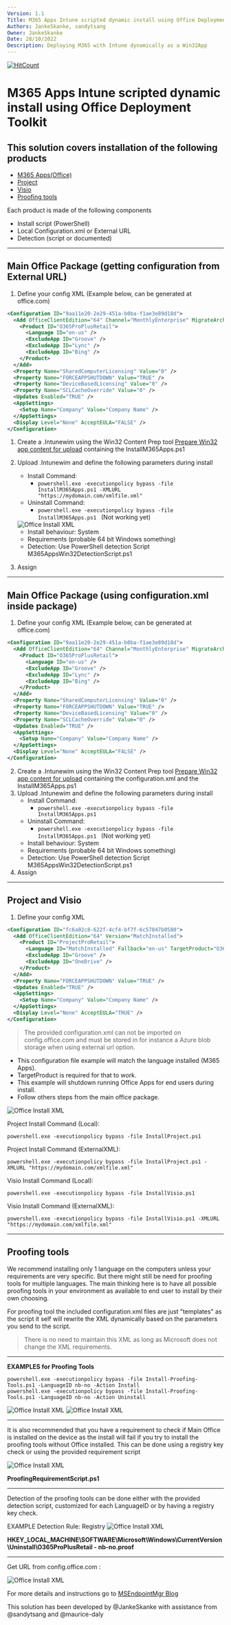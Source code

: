 ```yaml
---
Version: 1.1 
Title: M365 Apps Intune scripted dynamic install using Office Deployment Toolkit
Authors: JankeSkanke, sandytsang
Owner: JankeSkanke
Date: 28/10/2022
Description: Deploying M365 with Intune dynamically as a Win32App
---
```

  [![HitCount](https://hits.dwyl.com/msendpointmgr/m365apps.svg?style=flat)](http://hits.dwyl.com/msendpointmgr/m365apps)

# M365 Apps Intune scripted dynamic install using Office Deployment Toolkit 
## This solution covers installation of the following products 
* [M365 Apps(Office)](#main-office-package-getting-configuration-from-external-url)
* [Project](#project-and-visio)
* [Visio](#project-and-visio)
* [Proofing tools](#proofing-tools)

Each product is made of the following components 
* Install script (PowerShell)
* Local Configuration.xml or External URL 
* Detection (script or documented)

***    
## Main Office Package (getting configuration from External URL)

1. Define your config XML (Example below, can be generated at office.com)
```xml
<Configuration ID="9aa11e20-2e29-451a-b0ba-f1ae3e89d18d">
  <Add OfficeClientEdition="64" Channel="MonthlyEnterprise" MigrateArch="TRUE">
    <Product ID="O365ProPlusRetail">
      <Language ID="en-us" />
      <ExcludeApp ID="Groove" />
      <ExcludeApp ID="Lync" />
      <ExcludeApp ID="Bing" />
    </Product>
  </Add>
  <Property Name="SharedComputerLicensing" Value="0" />
  <Property Name="FORCEAPPSHUTDOWN" Value="TRUE" />
  <Property Name="DeviceBasedLicensing" Value="0" />
  <Property Name="SCLCacheOverride" Value="0" />
  <Updates Enabled="TRUE" />
  <AppSettings>
    <Setup Name="Company" Value="Company Name" />
  </AppSettings>
  <Display Level="None" AcceptEULA="FALSE" />
</Configuration>
```
1. Create a .Intunewim using the Win32 Content Prep tool [Prepare Win32 app content for upload](https://learn.microsoft.com/en-us/mem/intune/apps/apps-win32-prepare?WT.mc_id=EM-MVP-5002085) containing the InstallM365Apps.ps1 
2. Upload .Intunewim and define the following parameters during install 
    * Install Command: 
      * ```powershell.exe -executionpolicy bypass -file InstallM365Apps.ps1 -XMLURL "https://mydomain.com/xmlfile.xml"```
    * Uninstall Command: 
      * ```powershell.exe -executionpolicy bypass -file InstallM365Apps.ps1 ``` (Not working yet)

    <img src="/.images/officeinstall.png" alt="Office Install XML" title="Office Install XML" style="display: inline-block; margin: 0 auto; max-width: 300px">

    * Install behaviour: System 
    * Requirements (probable 64 bit Windows something)
    * Detection: Use PowerShell detection Script M365AppsWin32DetectionScript.ps1 
  1. Assign 

***
## Main Office Package (using configuration.xml inside package)

1. Define your config XML (Example below, can be generated at office.com)
```xml
<Configuration ID="9aa11e20-2e29-451a-b0ba-f1ae3e89d18d">
  <Add OfficeClientEdition="64" Channel="MonthlyEnterprise" MigrateArch="TRUE">
    <Product ID="O365ProPlusRetail">
      <Language ID="en-us" />
      <ExcludeApp ID="Groove" />
      <ExcludeApp ID="Lync" />
      <ExcludeApp ID="Bing" />
    </Product>
  </Add>
  <Property Name="SharedComputerLicensing" Value="0" />
  <Property Name="FORCEAPPSHUTDOWN" Value="TRUE" />
  <Property Name="DeviceBasedLicensing" Value="0" />
  <Property Name="SCLCacheOverride" Value="0" />
  <Updates Enabled="TRUE" />
  <AppSettings>
    <Setup Name="Company" Value="Company Name" />
  </AppSettings>
  <Display Level="None" AcceptEULA="FALSE" />
</Configuration>
```
2. Create a .Intunewim using the Win32 Content Prep tool [Prepare Win32 app content for upload](https://learn.microsoft.com/en-us/mem/intune/apps/apps-win32-prepare?WT.mc_id=EM-MVP-5002085) containing the configuration.xml and the InstallM365Apps.ps1 
2. Upload .Intunewim and define the following parameters during install 
    * Install Command: 
      * ```powershell.exe -executionpolicy bypass -file InstallM365Apps.ps1```
    * Uninstall Command: 
      * ```powershell.exe -executionpolicy bypass -file InstallM365Apps.ps1 ``` (Not working yet)
    * Install behaviour: System 
    * Requirements (probable 64 bit Windows something)
    * Detection: Use PowerShell detection Script M365AppsWin32DetectionScript.ps1 
  1. Assign 

***
## Project and Visio

1. Define your config XML 
```xml
<Configuration ID="fc6a02c8-622f-4cf4-bf7f-6c57847b0580">
  <Add OfficeClientEdition="64" Version="MatchInstalled">
    <Product ID="ProjectProRetail">
      <Language ID="MatchInstalled" Fallback="en-us" TargetProduct="O365ProPlusRetail"/>
      <ExcludeApp ID="Groove" />
      <ExcludeApp ID="OneDrive" />
    </Product>
  </Add>
  <Property Name="FORCEAPPSHUTDOWN" Value="TRUE" />
  <Updates Enabled="TRUE" />
  <AppSettings>
    <Setup Name="Company" Value="Company Name" />
  </AppSettings>
  <Display Level="None" AcceptEULA="TRUE" />
</Configuration>
```
> The provided configuration.xml can not be imported on config.office.com and must be stored in for instance a Azure blob storage when using external url option. 

* This configuration file example will match the language installed (M365 Apps). 
* TargetProduct is required for that to work. 
* This example will shutdown running Office Apps for end users during install. 
* Follow others steps from the main office package. 
 <img src="/.images/visioinstall.png" alt="Office Install XML" title="Office Install XML" style="display: inline-block; margin: 0 auto; max-width: 300px">


Project Install Command (Local):
```  
powershell.exe -executionpolicy bypass -file InstallProject.ps1 
```
Project Install Command (ExternalXML):
```
powershell.exe -executionpolicy bypass -file InstallProject.ps1 -XMLURL "https://mydomain.com/xmlfile.xml"
```

Visio Install Command (Local):

```  
powershell.exe -executionpolicy bypass -file InstallVisio.ps1 
```
Visio Install Command (ExternalXML):
```
powershell.exe -executionpolicy bypass -file InstallVisio.ps1 -XMLURL "https://mydomain.com/xmlfile.xml"
```
***
## Proofing tools

We recommend installing only 1 language on the computers unless your requirements are very specific. But there might still be need for proofing tools for multiple languages. The main thinking here is to have all possible proofing tools in your environment as available to end user to install by their own choosing. 

For proofing tool the included configuration.xml files are just "templates" as the script it self will rewrite the XML dynamically based on the parameters you send to the script. 

>There is no need to maintain this XML as long as Microsoft does not change the XML requirements. 

***
**EXAMPLES for Proofing Tools**
```
powershell.exe -executionpolicy bypass -file Install-Proofing-Tools.ps1 -LanguageID nb-no -Action Install
powershell.exe -executionpolicy bypass -file Install-Proofing-Tools.ps1 -LanguageID nb-no -Action Uninstall
```
<img src="/.images/proofinginstall_1.png" alt="Office Install XML" title="Office Install XML" style="display: inline-block; margin: 0 auto; max-width: 300px">
<img src="/.images/proofinginstall_2.png" alt="Office Install XML" title="Office Install XML" style="display: inline-block; margin: 0 auto; max-width: 300px">

***

It is also recommended that you have a requirement to check if Main Office is installed on the device as the install will fail if you try to install the proofing tools without Office installed. 
This can be done using a registry key check or using the provided requirement script 

<img src="/.images/proofingrequire.png" alt="Office Install XML" title="Office Install XML" style="display: inline-block; margin: 0 auto; max-width: 300px">

**ProofingRequirementScript.ps1**

***

Detection of the proofing tools can be done either with the provided detection script, customized for each LanguageID or by having a registry key check. 

EXAMPLE Detection Rule: 
Registry
<img src="/.images/proofingdetect.png" alt="Office Install XML" title="Office Install XML" style="display: inline-block; margin: 0 auto; max-width: 300px">

**HKEY_LOCAL_MACHINE\SOFTWARE\Microsoft\Windows\CurrentVersion\Uninstall\O365ProPlusRetail - nb-no.proof**

***
Get URL from config.office.com : 

<img src="/.images/configofficeurl.png" alt="Office Install XML" title="Office Install XML" style="display: inline-block; margin: 0 auto; max-width: 300px">


For more details and instructions go to [MSEndpointMgr Blog](https://msendpointmgr.com/2022/10/23/installing-m365-apps-as-win32-app-in-intune/)

This solution has been developed by @JankeSkanke with assistance from @sandytsang and @maurice-daly

